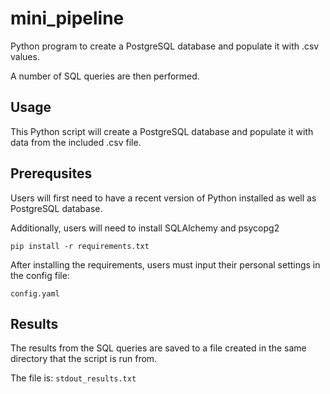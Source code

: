 # mini_pipeline
Python program to create a PostgreSQL database and populate it with .csv values. 

A number of SQL queries are then performed.

## Usage
This Python script will create a PostgreSQL database and populate it with data from the included .csv file.

## Prerequsites
Users will first need to have a recent version of Python installed as well as PostgreSQL database.

Additionally, users will need to install SQLAlchemy and psycopg2

```pip install -r requirements.txt```

After installing the requirements, users must input their personal settings in the config file:

```config.yaml```

## Results
The results from the SQL queries are saved to a file created in the same directory that the script is run from.

The file is:
```stdout_results.txt```
